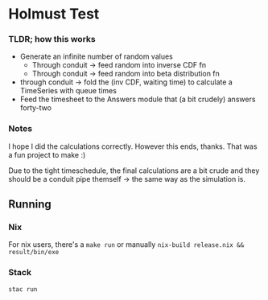 Holmust Test
====

### TLDR; how this works

 - Generate an infinite number of random values
   - Through conduit -> feed random into inverse CDF fn
   - Through conduit -> feed random into beta distribution fn
 - through conduit -> fold the (inv CDF, waiting time) to calculate a TimeSeries
   with queue times
 - Feed the timesheet to the Answers module that (a bit crudely) answers forty-two

### Notes

I hope I did the calculations correctly. However this ends, thanks.
That was a fun project to make :)

Due to the tight timeschedule, the final calculations are a bit crude and they
should be a conduit pipe themself -> the same way as the simulation is.

## Running

### Nix

For nix users, there's a `make run` or manually `nix-build release.nix && result/bin/exe`

### Stack

`stac run`
